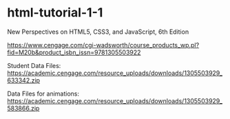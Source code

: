 # html-tutorial-1-1
New Perspectives on HTML5, CSS3, and JavaScript, 6th Edition

https://www.cengage.com/cgi-wadsworth/course_products_wp.pl?fid=M20b&product_isbn_issn=9781305503922

Student Data Files:
https://academic.cengage.com/resource_uploads/downloads/1305503929_633342.zip

Data Files for animations:
https://academic.cengage.com/resource_uploads/downloads/1305503929_583866.zip
